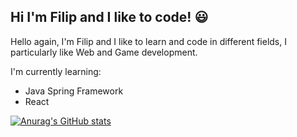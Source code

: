 ## Hi I'm Filip and I like to code! :smiley:

Hello again, I'm Filip and I like to learn and code in different fields,
I particularly like Web and Game development.

I'm currently learning:

- Java Spring Framework
- React

[![Anurag's GitHub stats](https://github-readme-stats.vercel.app/api?SzymanskiFilip=anuraghazra)](https://github.com/anuraghazra/github-readme-stats)

